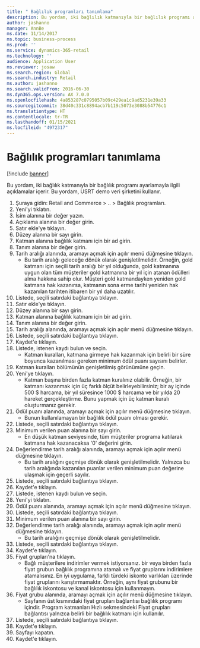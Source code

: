 ```yaml
---
title: " Bağlılık programları tanımlama"
description: Bu yordam, iki bağlılık katmanıyla bir bağlılık programı ayarlamayla ilgili açıklamalar içerir.
author: jashanno
manager: AnnBe
ms.date: 11/14/2017
ms.topic: business-process
ms.prod: ''
ms.service: dynamics-365-retail
ms.technology: ''
audience: Application User
ms.reviewer: josaw
ms.search.region: Global
ms.search.industry: Retail
ms.author: jashanno
ms.search.validFrom: 2016-06-30
ms.dyn365.ops.version: AX 7.0.0
ms.openlocfilehash: 4a853287c0795057b09c429ea1c9ad5231e39a33
ms.sourcegitcommit: 38d40c331c8894acb7b119c5073e3088b54776c1
ms.translationtype: HT
ms.contentlocale: tr-TR
ms.lasthandoff: 01/15/2021
ms.locfileid: "4972317"
---
```

# <a name="define-loyalty-programs"></a> Bağlılık programları tanımlama

[!include [banner](../includes/banner.md)]

Bu yordam, iki bağlılık katmanıyla bir bağlılık programı ayarlamayla ilgili açıklamalar içerir. Bu yordam, USRT demo veri şirketini kullanır.

1. Şuraya gidin: Retail and Commerce > .. > Bağlılık programları.
2. Yeni'yi tıklatın.
3. İsim alanına bir değer yazın.
4. Açıklama alanına bir değer girin.
5. Satır ekle'ye tıklayın.
6. Düzey alanına bir sayı girin.
7. Katman alanına bağlılık katmanı için bir ad girin.
8. Tanım alanına bir değer girin.
9. Tarih aralığı alanında, aramayı açmak için açılır menü düğmesine tıklayın.
    * Bu tarih aralığı geleceğe dönük olarak genişletilmelidir. Örneğin, gold katmanı için seçili tarih aralığı bir yıl olduğunda, gold katmanına uygun olan tüm müşteriler gold katmanına bir yıl için atanan ödülleri alma hakkına sahip olur. Müşteri gold katmandayken yeniden gold katmana hak kazanırsa, katmanın sona erme tarihi yeniden hak kazanılan tarihten itibaren bir yıl daha uzatılır.  
10. Listede, seçili satırdaki bağlantıya tıklayın.
11. Satır ekle'ye tıklayın.
12. Düzey alanına bir sayı girin.
13. Katman alanına bağlılık katmanı için bir ad girin.
14. Tanım alanına bir değer girin.
15. Tarih aralığı alanında, aramayı açmak için açılır menü düğmesine tıklayın.
16. Listede, seçili satırdaki bağlantıya tıklayın.
17. Kaydet'e tıklayın.
18. Listede, istenen kaydı bulun ve seçin.
    * Katman kuralları, katmana girmeye hak kazanmak için belirli bir süre boyunca kazanılması gereken minimum ödül puanı sayısını belirler.  
19. Katman kuralları bölümünün genişletilmiş görünümüne geçin.
20. Yeni'ye tıklayın.
    * Katman başına birden fazla katman kuralınız olabilir. Örneğin, bir katmanı kazanmak için üç farklı ölçüt belirleyebilirsiniz; bir ay içinde 500 $ harcama, bir yıl süresince 1000 $ harcama ve bir yılda 20 hareket gerçekleştirme. Bunu yapmak için üç katman kuralı oluşturmanız gerekir.  
21. Ödül puanı alanında, aramayı açmak için açılır menü düğmesine tıklayın.
    * Bunun kullanılamayan bir bağlılık ödül puanı olması gerekir.  
22. Listede, seçili satırdaki bağlantıya tıklayın.
23. Minimum verilen puan alanına bir sayı girin.
    * En düşük katman seviyesinde, tüm müşteriler programa katılarak katmana hak kazanacaksa '0' değerini girin.  
24. Değerlendirme tarih aralığı alanında, aramayı açmak için açılır menü düğmesine tıklayın.
    * Bu tarih aralığını geçmişe dönük olarak genişletilmelidir. Yalnızca bu tarih aralığında kazanılan puanlar verilen minimum puan değerine ulaşmak için geçerli sayılır.  
25. Listede, seçili satırdaki bağlantıya tıklayın.
26. Kaydet'e tıklayın.
27. Listede, istenen kaydı bulun ve seçin.
28. Yeni'yi tıklatın.
29. Ödül puanı alanında, aramayı açmak için açılır menü düğmesine tıklayın.
30. Listede, seçili satırdaki bağlantıya tıklayın.
31. Minimum verilen puan alanına bir sayı girin.
32. Değerlendirme tarih aralığı alanında, aramayı açmak için açılır menü düğmesine tıklayın.
    * Bu tarih aralığını geçmişe dönük olarak genişletilmelidir.  
33. Listede, seçili satırdaki bağlantıya tıklayın.
34. Kaydet'e tıklayın.
35. Fiyat grupları'na tıklayın.
    * Bağlı müşterilere indirimler vermek istiyorsanız. bir veya birden fazla fiyat grubun bağlılık programına atamalı ve fiyat gruplarını indirimlere atamalısınız. En iyi uygulama, farklı türdeki iskonto varlıkları üzerinde fiyat gruplarını karıştırmamaktır.  Örneğin, aynı fiyat grubunu bir bağlılık iskontosu ve kanal iskontosu için kullanmayın.  
36. Fiyat grubu alanında, aramayı açmak için açılır menü düğmesine tıklayın.
    * Sayfanın üst kısmındaki fiyat grupları bağlantısı bağlılık programı içindir. Program katmanları Hızlı sekmesindeki Fiyat grupları bağlantısı yalnızca belirli bir bağlılık katmanı için kullanılır.  
37. Listede, seçili satırdaki bağlantıya tıklayın.
38. Kaydet'e tıklayın.
39. Sayfayı kapatın.
40. Kaydet'e tıklayın.

